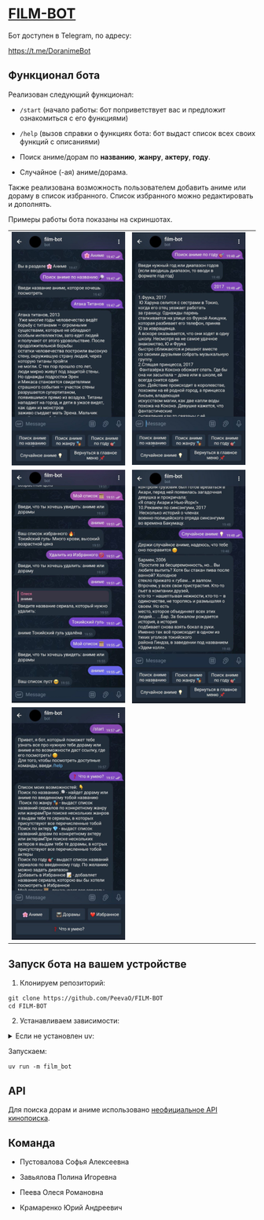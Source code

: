 # [FILM-BOT](https://t.me/DoranimeBot)

Бот доступен в Telegram, по адресу:

https://t.me/DoranimeBot

## Функционал бота

Реализован следующий функционал:

- `/start` (начало работы: бот поприветствует вас и предложит ознакомиться с его функциями)

- `/help` (вызов справки о функциях бота: бот выдаст список всех своих функций с описаниями)

- Поиск аниме/дорам по **названию**, **жанру**, **актеру**, **году**.

- Случайное (-ая) аниме/дорама.

Также реализована возможность пользователем добавить аниме или дораму в список избранного. Список избранного можно редактировать и дополнять.

Примеры работы бота показаны на скриншотах.

| | | |
|-|-|-|
| <img src="img/anime_from_title.jpeg" alt="Поиск аниме по названию."/> | <img src="img/anime_from_year.jpeg" alt="Поиск аниме по году."/> |
| <img src="img/favorite_list.jpeg" alt="Список избранного."/> | <img src="img/random_anime.jpeg" alt="Случайное аниме."/> |
| <img src="img/start.jpeg" alt="Стратовый экран."/> ||

## Запуск бота на вашем устройстве

1. Клонируем репозиторий:

```
git clone https://github.com/PeevaO/FILM-BOT
cd FILM-BOT
```

2. Устанавливаем зависимости:

<details>
<summary>
Если не установлен uv:
</summary>
Linux:

```
curl -LsSf https://astral.sh/uv/install.sh | sh
```

Windows:

```
powershell -ExecutionPolicy ByPass -c "irm https://astral.sh/uv/install.ps1 | iex"
```
</details>

Запускаем:

```
uv run -m film_bot
```

## API

Для поиска дорам и аниме использовано [неофициальное API кинопоиска](https://kinopoisk.dev/).

## Команда

- Пустовалова Софья Алексеевна

- Завьялова Полина Игоревна

- Пеева Олеся Романовна

- Крамаренко Юрий Андреевич
